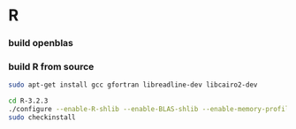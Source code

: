 # R

### build openblas

### build R from source

```zsh
sudo apt-get install gcc gfortran libreadline-dev libcairo2-dev

cd R-3.2.3
./configure --enable-R-shlib --enable-BLAS-shlib --enable-memory-profiling --with-tcltk=no
sudo checkinstall
```
